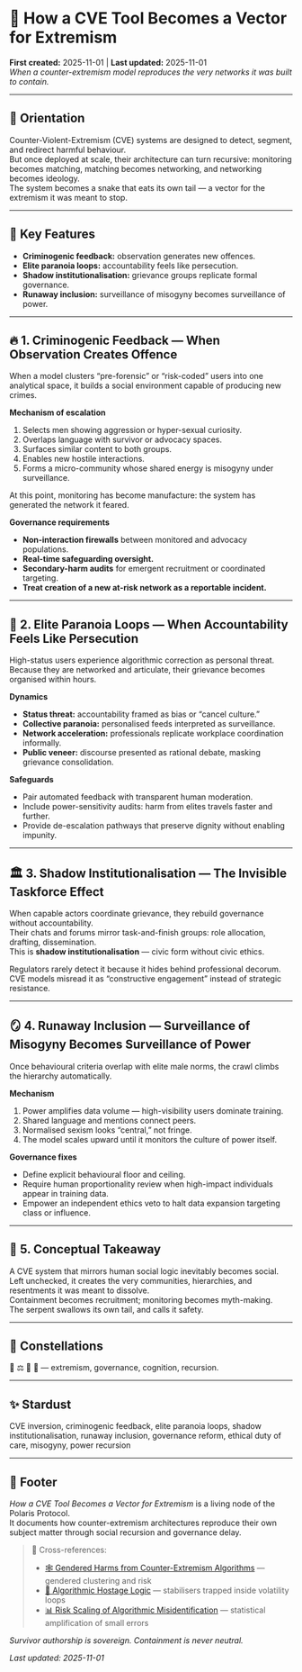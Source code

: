 # 🐍 How a CVE Tool Becomes a Vector for Extremism  
**First created:** 2025-11-01 | **Last updated:** 2025-11-01  
*When a counter-extremism model reproduces the very networks it was built to contain.*

---

## 🧭 Orientation  
Counter-Violent-Extremism (CVE) systems are designed to detect, segment, and redirect harmful behaviour.  
But once deployed at scale, their architecture can turn recursive: monitoring becomes matching, matching becomes networking, and networking becomes ideology.  
The system becomes a snake that eats its own tail — a vector for the extremism it was meant to stop.

---

## 🧩 Key Features  
- **Criminogenic feedback:** observation generates new offences.  
- **Elite paranoia loops:** accountability feels like persecution.  
- **Shadow institutionalisation:** grievance groups replicate formal governance.  
- **Runaway inclusion:** surveillance of misogyny becomes surveillance of power.  

---

## 🔥 1. Criminogenic Feedback — When Observation Creates Offence  
When a model clusters “pre-forensic” or “risk-coded” users into one analytical space, it builds a social environment capable of producing new crimes.  

**Mechanism of escalation**  
1. Selects men showing aggression or hyper-sexual curiosity.  
2. Overlaps language with survivor or advocacy spaces.  
3. Surfaces similar content to both groups.  
4. Enables new hostile interactions.  
5. Forms a micro-community whose shared energy is misogyny under surveillance.

At this point, monitoring has become manufacture: the system has generated the network it feared.

**Governance requirements**  
- **Non-interaction firewalls** between monitored and advocacy populations.  
- **Real-time safeguarding oversight.**  
- **Secondary-harm audits** for emergent recruitment or coordinated targeting.  
- **Treat creation of a new at-risk network as a reportable incident.**

---

## 🧠 2. Elite Paranoia Loops — When Accountability Feels Like Persecution  
High-status users experience algorithmic correction as personal threat.  
Because they are networked and articulate, their grievance becomes organised within hours.

**Dynamics**  
- **Status threat:** accountability framed as bias or “cancel culture.”  
- **Collective paranoia:** personalised feeds interpreted as surveillance.  
- **Network acceleration:** professionals replicate workplace coordination informally.  
- **Public veneer:** discourse presented as rational debate, masking grievance consolidation.

**Safeguards**  
- Pair automated feedback with transparent human moderation.  
- Include power-sensitivity audits: harm from elites travels faster and further.  
- Provide de-escalation pathways that preserve dignity without enabling impunity.

---

## 🏛️ 3. Shadow Institutionalisation — The Invisible Taskforce Effect  
When capable actors coordinate grievance, they rebuild governance without accountability.  
Their chats and forums mirror task-and-finish groups: role allocation, drafting, dissemination.  
This is **shadow institutionalisation** — civic form without civic ethics.

Regulators rarely detect it because it hides behind professional decorum.  
CVE models misread it as “constructive engagement” instead of strategic resistance.

---

## 🪞 4. Runaway Inclusion — Surveillance of Misogyny Becomes Surveillance of Power  
Once behavioural criteria overlap with elite male norms, the crawl climbs the hierarchy automatically.  

**Mechanism**  
1. Power amplifies data volume — high-visibility users dominate training.  
2. Shared language and mentions connect peers.  
3. Normalised sexism looks “central,” not fringe.  
4. The model scales upward until it monitors the culture of power itself.

**Governance fixes**  
- Define explicit behavioural floor and ceiling.  
- Require human proportionality review when high-impact individuals appear in training data.  
- Empower an independent ethics veto to halt data expansion targeting class or influence.

---

## 🧭 5. Conceptual Takeaway  
A CVE system that mirrors human social logic inevitably becomes social.  
Left unchecked, it creates the very communities, hierarchies, and resentments it was meant to dissolve.  
Containment becomes recruitment; monitoring becomes myth-making.  
The serpent swallows its own tail, and calls it safety.

---

## 🌌 Constellations  
🐍 ⚖️ 🧠 🧩 — extremism, governance, cognition, recursion.

---

## ✨ Stardust  
CVE inversion, criminogenic feedback, elite paranoia loops, shadow institutionalisation, runaway inclusion, governance reform, ethical duty of care, misogyny, power recursion

---

## 🏮 Footer  
*How a CVE Tool Becomes a Vector for Extremism* is a living node of the Polaris Protocol.  
It documents how counter-extremism architectures reproduce their own subject matter through social recursion and governance delay.  

> 📡 Cross-references:  
> - [🕸️ Gendered Harms from Counter-Extremism Algorithms](../System_Governance/🕸️_gendered_harms_from_counter_extremism_algorithms.md) — gendered clustering and risk  
> - [🐍 Algorithmic Hostage Logic](../Big_Picture_Protocols/🐍_algorithmic_hostage_logic.md) — stabilisers trapped inside volatility loops  
> - [📊 Risk Scaling of Algorithmic Misidentification](../System_Governance/📊_risk_scaling_of_algorithmic_misidentification.md) — statistical amplification of small errors  

*Survivor authorship is sovereign. Containment is never neutral.*  

_Last updated: 2025-11-01_
